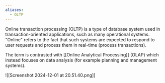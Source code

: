 ```yaml
---
aliases:
  - OLTP
---
```


Online transaction processing (OLTP) is a type of database system used in transaction-oriented applications, such as many operational systems. "Online" refers to the fact that such systems are expected to respond to user requests and process them in real-time (process transactions). 

The term is contrasted with [[Online Analytical Processing]] (OLAP) which instead focuses on data analysis (for example planning and management systems). 


![[Screenshot 2024-12-01 at 20.51.40.png]]